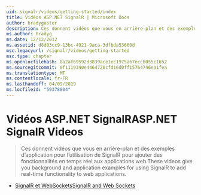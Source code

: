 ```yaml
---
uid: signalr/videos/getting-started/index
title: Vidéos ASP.NET SignalR | Microsoft Docs
author: bradygaster
description: Ces donnent vidéos que vous en arrière-plan et des exemples d’application pour l’utilisation de SignalR pour ajouter des fonctionnalités en temps réel aux applications web.
ms.author: bradyg
ms.date: 12/12/2012
ms.assetid: d8d03cc9-13bc-4921-9aca-3dfbda53660d
msc.legacyurl: /signalr/videos/getting-started
msc.type: chapter
ms.openlocfilehash: 8a2af69592d3839ace1ec1975a67eccb055c1652
ms.sourcegitcommit: 0f1119340e4464720cfd16d0ff15764746ea1fea
ms.translationtype: MT
ms.contentlocale: fr-FR
ms.lasthandoff: 04/09/2019
ms.locfileid: "59378804"
---
```

# <a name="aspnet-signalr-videos"></a><span data-ttu-id="a1e7a-103">Vidéos ASP.NET SignalR</span><span class="sxs-lookup"><span data-stu-id="a1e7a-103">ASP.NET SignalR Videos</span></span>

> <span data-ttu-id="a1e7a-104">Ces donnent vidéos que vous en arrière-plan et des exemples d’application pour l’utilisation de SignalR pour ajouter des fonctionnalités en temps réel aux applications web.</span><span class="sxs-lookup"><span data-stu-id="a1e7a-104">These videos give you background and application examples for using SignalR to add real-time functionality to web applications.</span></span>


- [<span data-ttu-id="a1e7a-105">SignalR et WebSockets</span><span class="sxs-lookup"><span data-stu-id="a1e7a-105">SignalR and Web Sockets</span></span>](signalr-and-web-sockets.md)
